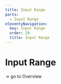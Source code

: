 ```yaml
---
title: Input Range
parts:
  - Input Range
eleventyNavigation:
  key: Input Range
  order: 20
  title: Input Range
---
```


# Input Range

-> go to Overview
